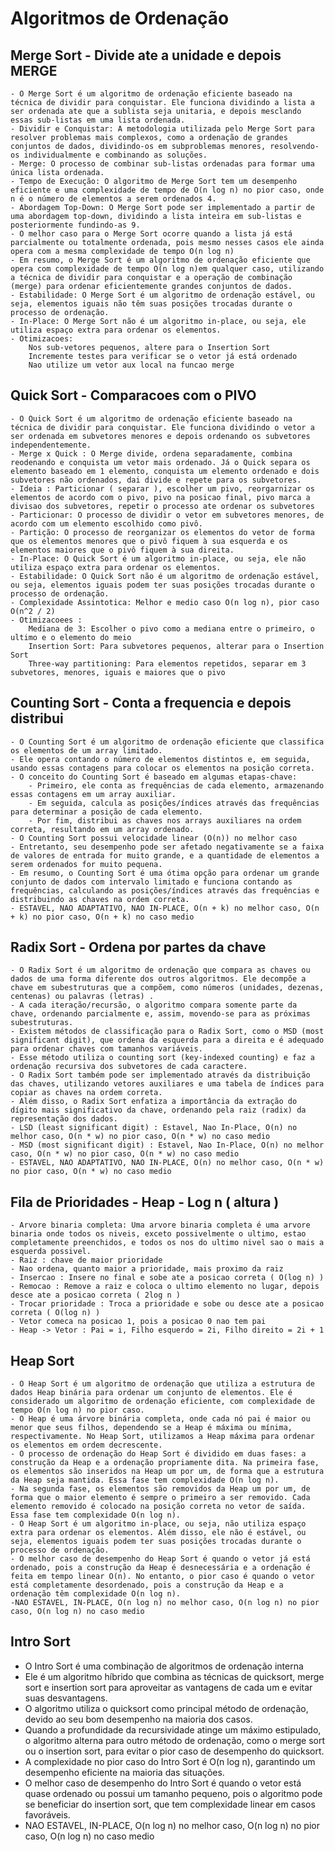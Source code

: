 
# Algoritmos de Ordenação

## Merge Sort - Divide ate a unidade e depois MERGE
    - O Merge Sort é um algoritmo de ordenação eficiente baseado na técnica de dividir para conquistar. Ele funciona dividindo a lista a ser ordenada ate que a sublista seja unitaria, e depois mesclando essas sub-listas em uma lista ordenada.
    - Dividir e Conquistar: A metodologia utilizada pelo Merge Sort para resolver problemas mais complexos, como a ordenação de grandes conjuntos de dados, dividindo-os em subproblemas menores, resolvendo-os individualmente e combinando as soluções.
    - Merge: O processo de combinar sub-listas ordenadas para formar uma única lista ordenada.
    - Tempo de Execução: O algoritmo de Merge Sort tem um desempenho eficiente e uma complexidade de tempo de O(n log n) no pior caso, onde n é o número de elementos a serem ordenados 4.
    - Abordagem Top-Down: O Merge Sort pode ser implementado a partir de uma abordagem top-down, dividindo a lista inteira em sub-listas e posteriormente fundindo-as 9.
    - O melhor caso para o Merge Sort ocorre quando a lista já está parcialmente ou totalmente ordenada, pois mesmo nesses casos ele ainda opera com a mesma complexidade de tempo O(n log n) 
    - Em resumo, o Merge Sort é um algoritmo de ordenação eficiente que opera com complexidade de tempo O(n log n)em qualquer caso, utilizando a técnica de dividir para conquistar e a operação de combinação (merge) para ordenar eficientemente grandes conjuntos de dados.
    - Estabilidade: O Merge Sort é um algoritmo de ordenação estável, ou seja, elementos iguais não têm suas posições trocadas durante o processo de ordenação.
    - In-Place: O Merge Sort não é um algoritmo in-place, ou seja, ele utiliza espaço extra para ordenar os elementos.
    - Otimizacoes:
        Nos sub-vetores pequenos, altere para o Insertion Sort 
        Incremente testes para verificar se o vetor já está ordenado
        Nao utilize um vetor aux local na funcao merge

## Quick Sort - Comparacoes com o PIVO
    - O Quick Sort é um algoritmo de ordenação eficiente baseado na técnica de dividir para conquistar. Ele funciona dividindo o vetor a ser ordenada em subvetores menores e depois ordenando os subvetores independentemente.
    - Merge x Quick : O Merge divide, ordena separadamente, combina reodenando e conquista um vetor mais ordenado. Já o Quick separa os elemento baseado em 1 elemento, conquista um elemento ordenado e dois subvetores não ordenados, dai divide e repete para os subvetores.
    - Ideia : Particionar ( separar ), escolher um pivo, reorgarnizar os elementos de acordo com o pivo, pivo na posicao final, pivo marca a divisao dos subvetores, repetir o processo ate ordenar os subvetores
    - Particionar: O processo de dividir o vetor em subvetores menores, de acordo com um elemento escolhido como pivô.
    - Partição: O processo de reorganizar os elementos do vetor de forma que os elementos menores que o pivô fiquem à sua esquerda e os elementos maiores que o pivô fiquem à sua direita.
    - In-Place: O Quick Sort é um algoritmo in-place, ou seja, ele não utiliza espaço extra para ordenar os elementos.
    - Estabilidade: O Quick Sort não é um algoritmo de ordenação estável, ou seja, elementos iguais podem ter suas posições trocadas durante o processo de ordenação.
    - Complexidade Assintotica: Melhor e medio caso O(n log n), pior caso O(n^2 / 2)
    - Otimizacoees :
        Mediana de 3: Escolher o pivo como a mediana entre o primeiro, o ultimo e o elemento do meio
        Insertion Sort: Para subvetores pequenos, alterar para o Insertion Sort
        Three-way partitioning: Para elementos repetidos, separar em 3 subvetores, menores, iguais e maiores que o pivo
 
## Counting Sort - Conta a frequencia e depois distribui
    - O Counting Sort é um algoritmo de ordenação eficiente que classifica os elementos de um array limitado.
    - Ele opera contando o número de elementos distintos e, em seguida, usando essas contagens para colocar os elementos na posição correta.
    - O conceito do Counting Sort é baseado em algumas etapas-chave:
        - Primeiro, ele conta as frequências de cada elemento, armazenando essas contagens em um array auxiliar.
        - Em seguida, calcula as posições/índices através das frequências para determinar a posição de cada elemento.
        - Por fim, distribui as chaves nos arrays auxiliares na ordem correta, resultando em um array ordenado.
    - O Counting Sort possui velocidade linear (O(n)) no melhor caso
    - Entretanto, seu desempenho pode ser afetado negativamente se a faixa de valores de entrada for muito grande, e a quantidade de elementos a serem ordenados for muito pequena.
    - Em resumo, o Counting Sort é uma ótima opção para ordenar um grande conjunto de dados com intervalo limitado e funciona contando as frequências, calculando as posições/índices através das frequências e distribuindo as chaves na ordem correta.
    - ESTAVEL, NAO ADAPTATIVO, NAO IN-PLACE, O(n + k) no melhor caso, O(n + k) no pior caso, O(n + k) no caso medio

## Radix Sort - Ordena por partes da chave
    - O Radix Sort é um algoritmo de ordenação que compara as chaves ou dados de uma forma diferente dos outros algoritmos. Ele decompõe a chave em subestruturas que a compõem, como números (unidades, dezenas, centenas) ou palavras (letras) .
    - A cada iteração/recursão, o algoritmo compara somente parte da chave, ordenando parcialmente e, assim, movendo-se para as próximas subestruturas.
    - Existem métodos de classificação para o Radix Sort, como o MSD (most significant digit), que ordena da esquerda para a direita e é adequado para ordenar chaves com tamanhos variáveis.
    - Esse método utiliza o counting sort (key-indexed counting) e faz a ordenação recursiva dos subvetores de cada caractere.
    - O Radix Sort também pode ser implementado através da distribuição das chaves, utilizando vetores auxiliares e uma tabela de índices para copiar as chaves na ordem correta.
    - Além disso, o Radix Sort enfatiza a importância da extração do dígito mais significativo da chave, ordenando pela raiz (radix) da representação dos dados.
    - LSD (least significant digit) : Estavel, Nao In-Place, O(n) no melhor caso, O(n * w) no pior caso, O(n * w) no caso medio
    - MSD (most significant digit) : Estavel, Nao In-Place, O(n) no melhor caso, O(n * w) no pior caso, O(n * w) no caso medio
    - ESTAVEL, NAO ADAPTATIVO, NAO IN-PLACE, O(n) no melhor caso, O(n * w) no pior caso, O(n * w) no caso medio

## Fila de Prioridades - Heap - Log n ( altura )
    - Arvore binaria completa: Uma arvore binaria completa é uma arvore binaria onde todos os niveis, exceto possivelmente o ultimo, estao completamente preenchidos, e todos os nos do ultimo nivel sao o mais a esquerda possivel.
    - Raiz : chave de maior prioridade
    - Nao ordena, quanto maior a prioridade, mais proximo da raiz
    - Insercao : Insere no final e sobe ate a posicao correta ( O(log n) )
    - Remocao : Remove a raiz e coloca o ultimo elemento no lugar, depois desce ate a posicao correta ( 2log n ) 
    - Trocar prioridade : Troca a prioridade e sobe ou desce ate a posicao correta ( O(log n) )
    - Vetor comeca na posicao 1, pois a posicao 0 nao tem pai
    - Heap -> Vetor : Pai = i, Filho esquerdo = 2i, Filho direito = 2i + 1

## Heap Sort
    - O Heap Sort é um algoritmo de ordenação que utiliza a estrutura de dados Heap binária para ordenar um conjunto de elementos. Ele é considerado um algoritmo de ordenação eficiente, com complexidade de tempo O(n log n) no pior caso.
    - O Heap é uma árvore binária completa, onde cada nó pai é maior ou menor que seus filhos, dependendo se a Heap é máxima ou mínima, respectivamente. No Heap Sort, utilizamos a Heap máxima para ordenar os elementos em ordem decrescente.
    - O processo de ordenação do Heap Sort é dividido em duas fases: a construção da Heap e a ordenação propriamente dita. Na primeira fase, os elementos são inseridos na Heap um por um, de forma que a estrutura da Heap seja mantida. Essa fase tem complexidade O(n log n).
    - Na segunda fase, os elementos são removidos da Heap um por um, de forma que o maior elemento é sempre o primeiro a ser removido. Cada elemento removido é colocado na posição correta no vetor de saída. Essa fase tem complexidade O(n log n).
    - O Heap Sort é um algoritmo in-place, ou seja, não utiliza espaço extra para ordenar os elementos. Além disso, ele não é estável, ou seja, elementos iguais podem ter suas posições trocadas durante o processo de ordenação.
    - O melhor caso de desempenho do Heap Sort é quando o vetor já está ordenado, pois a construção da Heap é desnecessária e a ordenação é feita em tempo linear O(n). No entanto, o pior caso é quando o vetor está completamente desordenado, pois a construção da Heap e a ordenação têm complexidade O(n log n).
    -NAO ESTAVEL, IN-PLACE, O(n log n) no melhor caso, O(n log n) no pior caso, O(n log n) no caso medio

## Intro Sort
   - O Intro Sort é uma combinação de algoritmos de ordenação interna
   - Ele é um algoritmo híbrido que combina as técnicas de quicksort, merge sort e insertion sort para aproveitar as vantagens de cada um e evitar suas desvantagens.
   - O algoritmo utiliza o quicksort como principal método de ordenação, devido ao seu bom desempenho na maioria dos casos.
   - Quando a profundidade da recursividade atinge um máximo estipulado, o algoritmo alterna para outro método de ordenação, como o merge sort ou o insertion sort, para evitar o pior caso de desempenho do quicksort.
   - A complexidade no pior caso do Intro Sort é O(n log n), garantindo um desempenho eficiente na maioria das situações.
   - O melhor caso de desempenho do Intro Sort é quando o vetor está quase ordenado ou possui um tamanho pequeno, pois o algoritmo pode se beneficiar do insertion sort, que tem complexidade linear em casos favoráveis.
   - NAO ESTAVEL, IN-PLACE, O(n log n) no melhor caso, O(n log n) no pior caso, O(n log n) no caso medio
